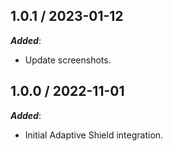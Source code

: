 ## 1.0.1 / 2023-01-12

***Added***:

* Update screenshots.


## 1.0.0 / 2022-11-01

***Added***:

* Initial Adaptive Shield integration.

